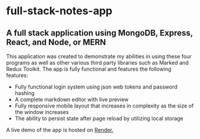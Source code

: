 # full-stack-notes-app

## A full stack application using MongoDB, Express, React, and Node, or MERN

This application was created to demonstrate my abilities in using these four programs as well as other various third party libraries such as Marked and Redux Toolkit. The app is fully functional and features the following features:

- Fully functional login system using json web tokens and password hashing
- A complete markdown editor with live preview
- Fully responsive mobile layout that increases in complexity as the size of the window increases
- The ability to persist state after page reload by utilizing local storage

A live demo of the app is hosted on [Render.](https://full-stack-notes-app.onrender.com)
